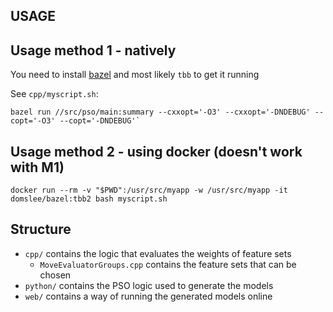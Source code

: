 ## USAGE

## Usage method 1 - natively
You need to install [bazel](https://bazel.build/install) and most likely `tbb` to get it running

See `cpp/myscript.sh`:
```
bazel run //src/pso/main:summary --cxxopt='-O3' --cxxopt='-DNDEBUG' --copt='-O3' --copt='-DNDEBUG'`
```

## Usage method 2 - using docker (doesn't work with M1)
```
docker run --rm -v "$PWD":/usr/src/myapp -w /usr/src/myapp -it domslee/bazel:tbb2 bash myscript.sh
```

## Structure
* `cpp/` contains the logic that evaluates the weights of feature sets
    - `MoveEvaluatorGroups.cpp` contains the feature sets that can be chosen
* `python/` contains the PSO logic used to generate the models
* `web/` contains a way of running the generated models online